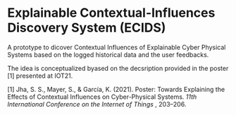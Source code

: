 # Explainable Contextual-Influences Discovery System (ECIDS)

A prototype to dicover Contextual Influences of Explainable Cyber Physical Systems based on the logged historical data and the user feedbacks.

The idea is conceptualized byased on the decsription provided in the poster [1] presented at IOT21.

[1] Jha, S. S., Mayer, S., & García, K. (2021). Poster: Towards Explaining the Effects of Contextual Influences on Cyber-Physical Systems.  *11th International Conference on the Internet of Things* , 203–206.
